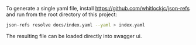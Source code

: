 To generate a single yaml file, install https://github.com/whitlockjc/json-refs and run from the root directory of this project:

```sh
json-refs resolve docs/index.yaml --yaml > index.yaml
```

The resulting file can be loaded directly into swagger ui.
